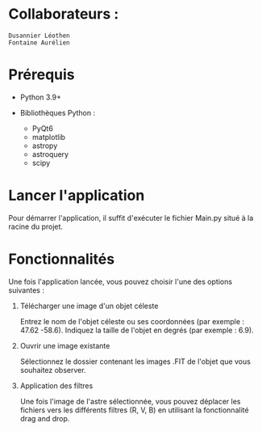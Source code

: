 # Collaborateurs :

    Dusannier Léothen
    Fontaine Aurélien

# Prérequis

- Python 3.9+

- Bibliothèques Python :

    - PyQt6
    - matplotlib
    - astropy
    - astroquery
    - scipy


# Lancer l'application

Pour démarrer l'application, il suffit d'exécuter le fichier Main.py situé à la racine du projet.

# Fonctionnalités

Une fois l'application lancée, vous pouvez choisir l'une des options suivantes :
1. Télécharger une image d'un objet céleste

    Entrez le nom de l'objet céleste ou ses coordonnées (par exemple : 47.62 -58.6).
    Indiquez la taille de l'objet en degrés (par exemple : 6.9).

2. Ouvrir une image existante

    Sélectionnez le dossier contenant les images .FIT de l'objet que vous souhaitez observer.

3. Application des filtres

    Une fois l'image de l'astre sélectionnée, vous pouvez déplacer les fichiers vers les différents filtres (R, V, B) en utilisant la fonctionnalité drag and drop.
